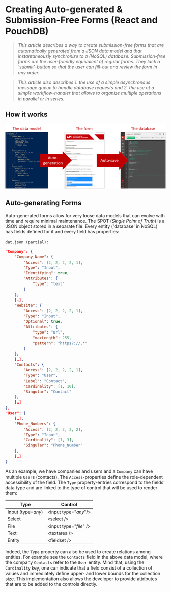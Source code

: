 # Creating Auto-generated & Submission-Free Forms (React and PouchDB)

> *This article describes a way to create submission-free forms that are automatically generated from a JSON data model and that instantaneously synchronize to a (NoSQL) database. Submission-free forms are the user-friendly equivalent of regular forms. They lack a 'submit'-button so that the user can fill-out and review the form in any order.*

> *This article also describes 1. the use of a simple asynchronous message queue to handle database requests and 2. the use of a simple workflow-handler that allows to organize multiple operations in parallel or in series.*

## How it works

!["Overview Workings"](assets\Overview_Workings.png)

## Auto-generating Forms

Auto-generated forms allow for very loose data models that can evolve with time and require minimal maintenance. The SPOT (*Single Point of Truth*) is a JSON object stored in a separate file. Every entity ('database' in NoSQL) has fields defined for it and every field has properties:

`dat.json (partial):`
```json
"Company": {
	"Company_Name": {
		"Access": [2, 2, 2, 2, 1],
		"Type": "Input",
		"Identifying": true,
		"Attributes": {
			"type": "text"
		}
	},
	[…],
	"Website": {
		"Access": [2, 2, 2, 2, 1],
		"Type": "Input",
		"Optional": true,
		"Attributes": {
			"type": "url",
			"maxLength": 255,
			"pattern": "https?://.*"
		}
	},
	[…],
	"Contacts": {
		"Access": [2, 2, 2, 2, 1],
		"Type": "User",
		"Label": "Contact",
		"Cardinality": [1, 10],
		"Singular": "Contact"
	},
	[…]
},
"User": {
	[…],
	"Phone_Numbers": {
		"Access": [2, 2, 2, 2, 2],
		"Type": "Input",
		"Cardinality": [1, 3],
		"Singular": "Phone_Number"
	},
	[…]
}
```

As an example, we have companies and users and a `Company` can have multiple `User`s (contacts). The `Access`-properties define the role-dependent accessibility of the field. The `Type` property-entries correspond to the fields' data type and are linked to the type of control that will be used to render them: 

| Type  | Control         |
|-------|-----------------|
| Input (type=*any*)| &lt;input type="*any*"/&gt; |
| Select | &lt;select /&gt; |
| File | &lt;input type="*file*" /&gt; |
| Text | &lt;textarea /&gt; |
| Entity | &lt;fieldset /&gt; |

Indeed, the `Type` property can also be used to create relations among  entities. For example see the `Contacts` field in the above data model, where the company `Contacts` refer to the `User` entity. Mind that, using the `Cardinality` key, one can indicate that a field consist of a collection of values and immediately define upper- and lower bounds for the collection size. This implementation also allows the developer to provide  attributes that are to be added to the controls directly.






